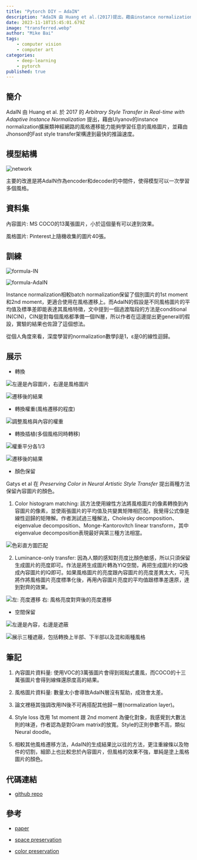 ```yaml
---
title: "Pytorch DIY — AdaIN"
description: "AdaIN 由 Huang et al.(2017)提出，藉由instance normalization擴展類神經網路的風格遷移能力能夠學習任意的風格圖片，並藉由Fast style transfer架構達到最快的推論速度。"
date: 2023-11-18T15:45:01.679Z
image: "transferred.webp"
author: "Mike Bai"
tags:
    - computer vision
    - computer art
categories:
    - deep-learning
    - pytorch
published: true
---
```


## 簡介

AdaIN  由 Huang et al. 於 2017 的 *Arbitrary Style Transfer in Real-time with Adaptive Instance Normalization* 提出，藉由Ulyanov的instance normalization擴展類神經網路的風格遷移能力能夠學習任意的風格圖片，並藉由Jhonson的Fast style transfer架構達到最快的推論速度。

## 模型結構

![network](network.webp)

主要的改進是將AdaIN作為encoder和decoder的中間件，使得模型可以一次學習多個風格。

## 資料集

內容圖片: MS COCO的13萬張圖片，小於這個量有可以達到效果。

風格圖片: Pinterest上隨機收集的圖片40張。

## 訓練

![formula-IN](formula-IN.webp)

![formula-AdaIN](formula-AdaIN.webp)

Instance normalization相較batch normalization保留了個別圖片的1st moment和2nd moment，更適合使用在風格遷移上。而AdaIN的假設是不同風格圖片的平均值及標準差即能表達其風格特徵，文中提到一個過渡階段的方法是conditional IN(CIN)，CIN是對每個風格都準備一個IN層，所以作者在這邊提出更general的假設，實驗的結果也佐證了這個想法。

從個人角度來看，深度學習的normalization數學β是1，ε是0的線性迴歸。

## 展示

- 轉換

![左邊是內容圖片，右邊是風格圖片](content-style.webp)

![遷移後的結果](transferred.webp)

- 轉換權重(風格遷移的程度)

![調整風格與內容的權重](alpha-weight.webp)

- 轉換插植(多個風格同時轉移)

![權重平分各1/3](content-style.webp)

![遷移後的結果](interpolation.webp)

- 顏色保留

Gatys et al 在 *Preserving Color in Neural Artistic Style Transfer* 提出兩種方法保留內容圖片的顏色。

1. Color histogram matching: 該方法使用線性方法將風格圖片的像素轉換到內容圖片的像素，並使兩張圖片的平均值及共變異矩陣相匹配，我覺得公式像是線性迴歸的矩陣解。作者測試過三種解法，Cholesky decomposition、eigenvalue decomposition、Monge-Kantorovitch linear transform，其中eigenvalue decomposition表現最好與第三種方法相當。

![色彩直方圖匹配](color-histogram-matching.webp)

2. Luminance-only transfer: 因為人類的感知對亮度比顏色敏感，所以只須保留生成圖片的亮度即可。作法是將生成圖片轉為YIQ空間，再把生成圖片的IQ換成內容圖片的IQ即可。如果風格圖片的亮度跟內容圖片的亮度差異太大，可先將作將風格圖片亮度標準化後，再用內容圖片亮度的平均值跟標準差還原，達到對齊的效果。

![左: 亮度遷移 右: 風格亮度對齊後的亮度遷移](luminance-transfer.webp)

- 空間保留

![左邊是內容，右邊是遮蔽](mask.webp)

![展示三種遮蔽，包括轉換上半部、下半部以及混和兩種風格](space-transfer.webp)

## 筆記

1. 內容圖片資料量: 使用VOC的3萬張圖片會得到斑點式畫風，而COCO的十三萬張圖片會得到線條還原度高的結果。

2. 風格圖片資料量: 數量太小會導致AdaIN層沒有幫助，成效會太差。

3. 論文裡極其強調改用IN後不可再搭配其他歸一層(normalization layer)。

4. Style loss 改用 1st moment 跟 2nd moment 為優化對象，我感覺到大數法則的味道，作者認為是對Gram matrix的放寬。Style的正則參數不高，類似Neural doodle。

5. 相較其他風格遷移方法，AdaIN的生成結果比以往的方法，更注重線條以及物件的切割，細節上也比較忠於內容圖片，但風格的效果不強，單純是塗上風格圖片的顏色。

## 代碼連結

* [github repo](https://github.com/gitE0Z9/pytorch-implementations)

## 參考

* [paper](https://arxiv.org/abs/1703.06868)

* [space preservation](https://arxiv.org/abs/1611.07865)

* [color preservation](https://arxiv.org/abs/1606.05897)
